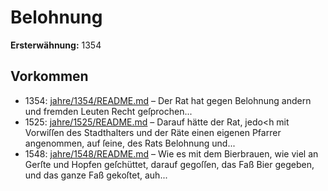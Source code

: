 # Belohnung

**Ersterwähnung:** 1354

## Vorkommen
- 1354: [jahre/1354/README.md](../jahre/1354/README.md) – Der Rat hat gegen Belohnung andern und fremden
Leuten Recht geſprochen...
- 1525: [jahre/1525/README.md](../jahre/1525/README.md) – Darauf hätte
der Rat, jedo<h mit Vorwiſſen des Stadthalters und der
Räte einen eigenen Pfarrer angenommen, auf ſeine, des
Rats Belohnung und...
- 1548: [jahre/1548/README.md](../jahre/1548/README.md) – Wie es mit dem Bierbrauen, wie viel an Gerſte und
Hopfen geſchüttet, darauf gegoſſen, das Faß Bier gegeben,
und das ganze Faß gekoſtet, auh...

